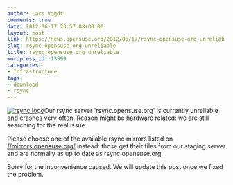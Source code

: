 ```yaml
---
author: Lars Vogdt
comments: true
date: 2012-06-17 23:57:08+00:00
layout: post
link: https://news.opensuse.org/2012/06/17/rsync-opensuse-org-unreliable/
slug: rsync-opensuse-org-unreliable
title: rsync.opensuse.org unreliable
wordpress_id: 13599
categories:
- Infrastructure
tags:
- download
- rsync
---
```


[![rsync logo](//rsync.samba.org/newrsynclogo.jpg)](//rsync.samba.org/)Our rsync server 'rsync.opensuse.org' is currently unreliable and crashes very often. Reason might be hardware related: we are still searching for the real issue.

Please choose one of the available rsync mirrors listed on [//mirrors.opensuse.org/](//mirrors.opensuse.org/) instead: those get their files from our staging server and are normally as up to date as rsync.opensuse.org.

Sorry for the inconvenience caused. We will update this post once we fixed the problem.
